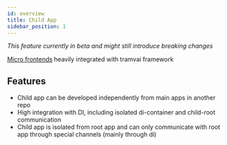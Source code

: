 ```yaml
---
id: overview
title: Child App
sidebar_position: 1
---
```


_This feature currently in beta and might still introduce breaking changes_

[Micro frontends](https://micro-frontends.org/) heavily integrated with tramvai framework

## Features

- Child app can be developed independently from main apps in another repo
- High integration with DI, including isolated di-container and child-root communication
- Child app is isolated from root app and can only communicate with root app through special channels (mainly through di)

